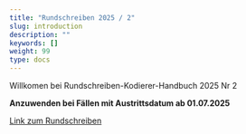 ```yaml
---
title: "Rundschreiben 2025 / 2"
slug: introduction
description: ""
keywords: []
weight: 99
type: docs
---
```



Willkomen bei Rundschreiben-Kodierer-Handbuch 2025 Nr 2
  
**Anzuwenden bei Fällen mit Austrittsdatum ab 01.07.2025**
  
<a href="https://www.bfs.admin.ch/bfs/de/home/statistiken/gesundheit/nomenklaturen/medkk/instrumente-medizinische-kodierung.assetdetail.35627951.html"
   target="_blank"
   rel="noopener noreferrer">
    Link zum Rundschreiben
</a>



